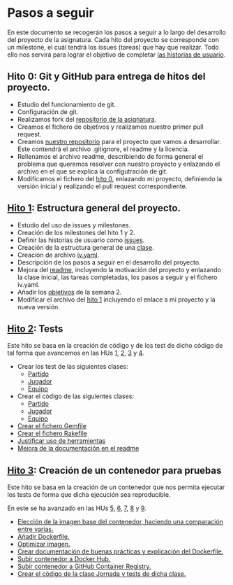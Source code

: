# Pasos a seguir

En este documento se recogerán los pasos a seguir a lo largo del desarrollo del proyecto de la asignatura. Cada hito del proyecto se corresponde con un milestone, el cuál tendrá los issues (tareas) que hay que realizar. Todo ello nos servirá para lograr el objetivo de completar [las historias de usuario](https://github.com/joseegc10/get-match/milestone/2).

## Hito 0: Git y GitHub para entrega de hitos del proyecto.

- Estudio del funcionamiento de git.
- Configuración de git.
- Realizamos fork del [repositorio de la asignatura](https://github.com/JJ/IV-20-21).
- Creamos el fichero de objetivos y realizamos nuestro primer pull request.
- Creamos [nuestro repositorio](https://github.com/joseegc10/get-match) para el proyecto que vamos a desarrollar. Este contendrá el archivo .gitignore, el readme y la licencia.
- Rellenamos el archivo readme, describiendo de forma general el problema que queremos resolver con nuestro proyecto y enlazando el archivo en el que se explica la configutración de git.
- Modificamos el fichero del [hito 0](https://github.com/JJ/IV-20-21/blob/master/proyectos/hito-0.md), enlazando mi proyecto, definiendo la versión inicial y realizando el pull request correspondiente.

## [Hito 1](https://github.com/joseegc10/get-match/milestone/1): Estructura general del proyecto.

- Estudio del uso de issues y milestones.
- Creación de los milestones del hito 1 y 2.
- Definir las historias de usuario como [issues](https://github.com/joseegc10/get-match/issues).
- Creación de la estructura general de una [clase](https://github.com/joseegc10/get-match/blob/master/src/partido.rb).
- Creación de archivo [iv.yaml](https://github.com/joseegc10/get-match/blob/master/iv.yaml).
- Descripción de los pasos a seguir en el desarrollo del proyecto.
- Mejora del [readme](https://github.com/joseegc10/get-match/blob/master/README.md), incluyendo la motivación del proyecto y enlazando la clase inicial, las tareas completadas, los pasos a seguir y el fichero iv.yaml.
- Añadir los [objetivos](https://github.com/JJ/IV-20-21/blob/master/objetivos/joseegc10.md) de la semana 2.
- Modificar el archivo del [hito 1](https://github.com/JJ/IV-20-21/blob/master/proyectos/hito-1.md) incluyendo el enlace a mi proyecto y la nueva versión.

## [Hito 2](https://github.com/joseegc10/get-match/milestone/3): Tests

Este hito se basa en la creación de código y de los test de dicho código de tal forma que avancemos en las HUs [1](https://github.com/joseegc10/get-match/issues/1), [2](https://github.com/joseegc10/get-match/issues/2), [3](https://github.com/joseegc10/get-match/issues/32) y [4](https://github.com/joseegc10/get-match/issues/35).

- Crear los test de las siguientes clases:
    - [Partido](https://github.com/joseegc10/get-match/issues/23)
    - [Jugador](https://github.com/joseegc10/get-match/issues/33)
    - [Equipo](https://github.com/joseegc10/get-match/issues/22)
- Crear el código de las siguientes clases:
    - [Partido](https://github.com/joseegc10/get-match/issues/25)
    - [Jugador](https://github.com/joseegc10/get-match/issues/34)
    - [Equipo](https://github.com/joseegc10/get-match/issues/24)
- [Crear el fichero Gemfile](https://github.com/joseegc10/get-match/issues/30)
- [Crear el fichero Rakefile](https://github.com/joseegc10/get-match/issues/27)
- [Justificar uso de herramientas](https://github.com/joseegc10/get-match/issues/28)
- [Mejora de la documentación en el readme](https://github.com/joseegc10/get-match/issues/7)

## [Hito 3](https://github.com/joseegc10/get-match/milestone/5): Creación de un contenedor para pruebas

Este hito se basa en la creación de un contenedor que nos permita ejecutar los tests de forma que dicha ejecución sea reproducible. 

En este se ha avanzado en las HUs [5](https://github.com/joseegc10/get-match/issues/44), [6](https://github.com/joseegc10/get-match/issues/51), [7](https://github.com/joseegc10/get-match/issues/52), [8](https://github.com/joseegc10/get-match/issues/53) y [9](https://github.com/joseegc10/get-match/issues/54).

- [Elección de la imagen base del contenedor, haciendo una comparación entre varias.](https://github.com/joseegc10/get-match/issues/43)
- [Añadir Dockerfile.](https://github.com/joseegc10/get-match/issues/41)
- [Optimizar imagen.](https://github.com/joseegc10/get-match/issues/58)
- [Crear documentación de buenas prácticas y explicación del Dockerfile.](https://github.com/joseegc10/get-match/issues/48)
- [Subir contenedor a Docker Hub.](https://hub.docker.com/r/joseegc10/get-match)
- [Subir contenedor a GitHub Container Registry.](https://github.com/users/joseegc10/packages/container/package/env-get-match)
- [Crear el código de la clase Jornada y tests de dicha clase.](https://github.com/joseegc10/get-match/issues/50)